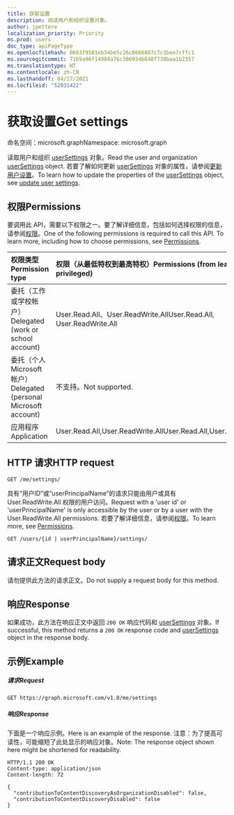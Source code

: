 ```yaml
---
title: 获取设置
description: 阅读用户和组织设置对象。
author: jpettere
localization_priority: Priority
ms.prod: users
doc_type: apiPageType
ms.openlocfilehash: 0663f9581eb34be5c26c8666887c7c3bee7cffc1
ms.sourcegitcommit: 71b5a96f14984a76c386934b648f730baa1b2357
ms.translationtype: HT
ms.contentlocale: zh-CN
ms.lasthandoff: 04/27/2021
ms.locfileid: "52031422"
---
```

# <a name="get-settings"></a><span data-ttu-id="fbade-103">获取设置</span><span class="sxs-lookup"><span data-stu-id="fbade-103">Get settings</span></span>

<span data-ttu-id="fbade-104">命名空间：microsoft.graph</span><span class="sxs-lookup"><span data-stu-id="fbade-104">Namespace: microsoft.graph</span></span>

<span data-ttu-id="fbade-105">读取用户和组织 [userSettings](../resources/usersettings.md) 对象。</span><span class="sxs-lookup"><span data-stu-id="fbade-105">Read the user and organization [userSettings](../resources/usersettings.md) object.</span></span>
<span data-ttu-id="fbade-106">若要了解如何更新 [userSettings](../resources/usersettings.md) 对象的属性，请参阅[更新用户设置](usersettings-update.md)。</span><span class="sxs-lookup"><span data-stu-id="fbade-106">To learn how to update the properties of the [userSettings](../resources/usersettings.md) object, see [update user settings](usersettings-update.md).</span></span>

## <a name="permissions"></a><span data-ttu-id="fbade-107">权限</span><span class="sxs-lookup"><span data-stu-id="fbade-107">Permissions</span></span>

<span data-ttu-id="fbade-p102">要调用此 API，需要以下权限之一。要了解详细信息，包括如何选择权限的信息，请参阅[权限](/graph/permissions-reference)。</span><span class="sxs-lookup"><span data-stu-id="fbade-p102">One of the following permissions is required to call this API. To learn more, including how to choose permissions, see [Permissions](/graph/permissions-reference).</span></span>

|<span data-ttu-id="fbade-110">权限类型</span><span class="sxs-lookup"><span data-stu-id="fbade-110">Permission type</span></span>      | <span data-ttu-id="fbade-111">权限（从最低特权到最高特权）</span><span class="sxs-lookup"><span data-stu-id="fbade-111">Permissions (from least to most privileged)</span></span>              |
|:--------------------|:---------------------------------------------------------|
|<span data-ttu-id="fbade-112">委托（工作或学校帐户）</span><span class="sxs-lookup"><span data-stu-id="fbade-112">Delegated (work or school account)</span></span> | <span data-ttu-id="fbade-113">User.Read.All、User.ReadWrite.All</span><span class="sxs-lookup"><span data-stu-id="fbade-113">User.Read.All, User.ReadWrite.All</span></span>    |
|<span data-ttu-id="fbade-114">委托（个人 Microsoft 帐户）</span><span class="sxs-lookup"><span data-stu-id="fbade-114">Delegated (personal Microsoft account)</span></span> | <span data-ttu-id="fbade-115">不支持。</span><span class="sxs-lookup"><span data-stu-id="fbade-115">Not supported.</span></span>    |
|<span data-ttu-id="fbade-116">应用程序</span><span class="sxs-lookup"><span data-stu-id="fbade-116">Application</span></span> | <span data-ttu-id="fbade-117">User.Read.All,User.ReadWrite.All</span><span class="sxs-lookup"><span data-stu-id="fbade-117">User.Read.All,User.ReadWrite.All</span></span> |

## <a name="http-request"></a><span data-ttu-id="fbade-118">HTTP 请求</span><span class="sxs-lookup"><span data-stu-id="fbade-118">HTTP request</span></span>

```http
GET /me/settings/
```

<span data-ttu-id="fbade-119">具有“用户ID”或“userPrincipalName”的请求只能由用户或具有 User.ReadWrite.All 权限的用户访问。</span><span class="sxs-lookup"><span data-stu-id="fbade-119">Request with a 'user id' or 'userPrincipalName' is only accessible by the user or by a user with the User.ReadWrite.All permissions.</span></span> <span data-ttu-id="fbade-120">若要了解详细信息，请参阅[权限](/graph/permissions-reference)。</span><span class="sxs-lookup"><span data-stu-id="fbade-120">To learn more, see [Permissions](/graph/permissions-reference).</span></span>

```http
GET /users/{id | userPrincipalName}/settings/
```

## <a name="request-body"></a><span data-ttu-id="fbade-121">请求正文</span><span class="sxs-lookup"><span data-stu-id="fbade-121">Request body</span></span>

<span data-ttu-id="fbade-122">请勿提供此方法的请求正文。</span><span class="sxs-lookup"><span data-stu-id="fbade-122">Do not supply a request body for this method.</span></span>

## <a name="response"></a><span data-ttu-id="fbade-123">响应</span><span class="sxs-lookup"><span data-stu-id="fbade-123">Response</span></span>

<span data-ttu-id="fbade-124">如果成功，此方法在响应正文中返回 `200 OK` 响应代码和 [userSettings](../resources/usersettings.md) 对象。</span><span class="sxs-lookup"><span data-stu-id="fbade-124">If successful, this method returns a `200 OK` response code and [userSettings](../resources/usersettings.md) object in the response body.</span></span>

## <a name="example"></a><span data-ttu-id="fbade-125">示例</span><span class="sxs-lookup"><span data-stu-id="fbade-125">Example</span></span>

##### <a name="request"></a><span data-ttu-id="fbade-126">请求</span><span class="sxs-lookup"><span data-stu-id="fbade-126">Request</span></span>

```http
GET https://graph.microsoft.com/v1.0/me/settings
```

##### <a name="response"></a><span data-ttu-id="fbade-127">响应</span><span class="sxs-lookup"><span data-stu-id="fbade-127">Response</span></span>

<span data-ttu-id="fbade-128">下面是一个响应示例。</span><span class="sxs-lookup"><span data-stu-id="fbade-128">Here is an example of the response.</span></span> <span data-ttu-id="fbade-129">注意：为了提高可读性，可能缩短了此处显示的响应对象。</span><span class="sxs-lookup"><span data-stu-id="fbade-129">Note: The response object shown here might be shortened for readability.</span></span>

```http
HTTP/1.1 200 OK
Content-type: application/json
Content-length: 72

{
  "contributionToContentDiscoveryAsOrganizationDisabled": false,
  "contributionToContentDiscoveryDisabled": false
}
```


